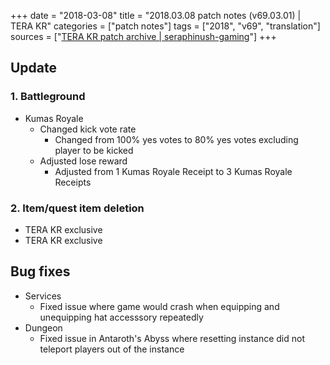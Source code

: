 +++
date = "2018-03-08"
title = "2018.03.08 patch notes (v69.03.01) | TERA KR"
categories = ["patch notes"]
tags = ["2018", "v69", "translation"]
sources = ["[TERA KR patch archive | seraphinush-gaming](/ko/patch/2018/v69-03-01)"]
+++

## Update

### **1.** Battleground
- Kumas Royale
  - Changed kick vote rate
    - Changed from 100% yes votes to 80% yes votes excluding player to be kicked
  - Adjusted lose reward
    - Adjusted from 1 Kumas Royale Receipt to 3 Kumas Royale Receipts

### **2.** Item/quest item deletion
- TERA KR exclusive
- TERA KR exclusive

## Bug fixes

- Services
  - Fixed issue where game would crash when equipping and unequipping hat accesssory repeatedly
- Dungeon
  - Fixed issue in Antaroth's Abyss where resetting instance did not teleport players out of the instance
